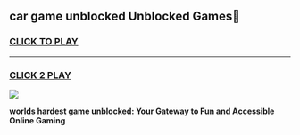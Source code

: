 
## car game unblocked Unblocked Games👋
<h3>
<a href="https://premium.freeplayer.one?title=car_game_unblocked&ref=16F">CLICK TO PLAY</a></h3>
<hr>

<h3>
<a href="https://premium.freeplayer.one?title=car_game_unblocked&ref=16F">CLICK 2 PLAY</a>
  
</h3>

<a href="https://premium.freeplayer.one?title=car_game_unblocked&ref=16F/"><img src="https://clearcache.store/games.png"></a>


**worlds hardest game unblocked: Your Gateway to Fun and Accessible Online Gaming**
